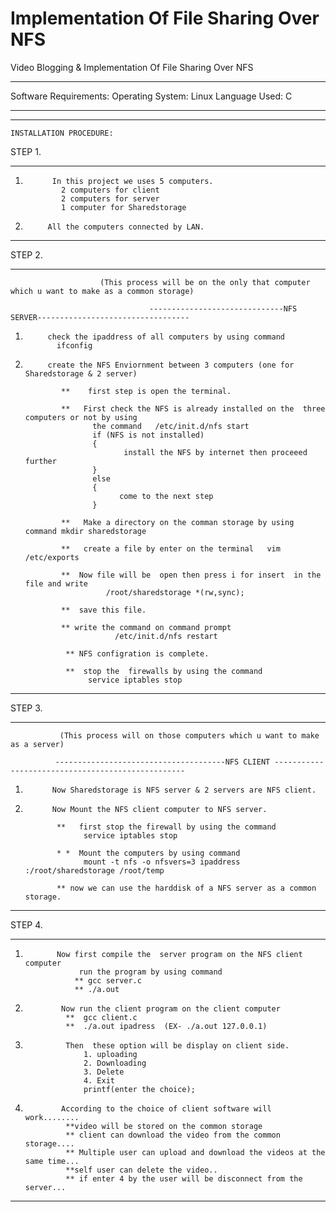 #  Implementation Of File Sharing Over NFS
Video Blogging & Implementation Of File Sharing Over NFS

*********************************************************************
Software Requirements:
Operating System: Linux
Language Used: C  
**********************************************************************

**********************************************************************
	INSTALLATION PROCEDURE:

STEP 1.
***********************************************************

  1.           In this project we uses 5 computers.
                 2 computers for client
                 2 computers for server
                 1 computer for Sharedstorage

  2.          All the computers connected by LAN.
************************************************************

STEP 2.
************************************************************
                        (This process will be on the only that computer which u want to make as a common storage)
                                          
                                   ------------------------------NFS SERVER----------------------------------

  1.          check the ipaddress of all computers by using command
                ifconfig

  2.          create the NFS Enviornment between 3 computers (one for Sharedstorage & 2 server)
                  
                 **    first step is open the terminal.

                 **   First check the NFS is already installed on the  three computers or not by using
                        the command   /etc/init.d/nfs start
                        if (NFS is not installed)
                        {
                               install the NFS by internet then proceeed further
                        }
                        else
                        {
                              come to the next step
                        }  

                 **   Make a directory on the comman storage by using command mkdir sharedstorage
                 
                 **   create a file by enter on the terminal   vim  /etc/exports
                     
                 **  Now file will be  open then press i for insert  in the file and write
                           /root/sharedstorage *(rw,sync);
             
                 **  save this file.
    
                 ** write the command on command prompt
                             /etc/init.d/nfs restart
                  
                  ** NFS configration is complete.

                  **  stop the  firewalls by using the command
                       service iptables stop
************************************************************************

STEP 3.
************************************************************************
               (This process will on those computers which u want to make as a server)

              --------------------------------------NFS CLIENT --------------------------------------------------

  1.           Now Sharedstorage is NFS server & 2 servers are NFS client.

  2.           Now Mount the NFS client computer to NFS server.

                **   first stop the firewall by using the command
                      service iptables stop

                * *  Mount the computers by using command
                      mount -t nfs -o nfsvers=3 ipaddress :/root/sharedstorage /root/temp
                  
                ** now we can use the harddisk of a NFS server as a common storage.

*******************************************************************************

STEP 4.
******************************************************************************
1.            Now first compile the  server program on the NFS client computer                   
                   run the program by using command 
                  ** gcc server.c
                  ** ./a.out

2.             Now run the client program on the client computer 
                **  gcc client.c
                **  ./a.out ipadress  (EX- ./a.out 127.0.0.1)


3.              Then  these option will be display on client side.
                    1. uploading
                    2. Downloading
                    3. Delete
                    4. Exit
                    printf(enter the choice);

4.             According to the choice of client software will work........
                **video will be stored on the common storage
                ** client can download the video from the common storage....
                ** Multiple user can upload and download the videos at the same time...
                **self user can delete the video..
                ** if enter 4 by the user will be disconnect from the server...
*******************************************************************************
